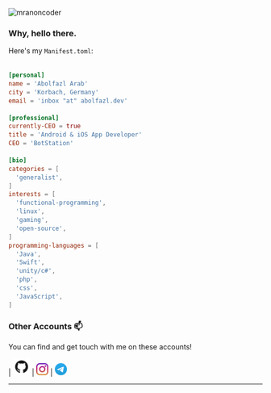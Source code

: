 <p align="left">
  <img src="https://komarev.com/ghpvc/?username=mranoncoder" alt="mranoncoder" />
</p>

<h3>Why, hello there.</h3>

Here's my `Manifest.toml`:

```toml

[personal]
name = 'Abolfazl Arab'
city = 'Korbach, Germany'
email = 'inbox "at" abolfazl.dev'

[professional]
currently-CEO = true
title = 'Android & iOS App Developer'
CEO = 'BotStation'

[bio]
categories = [
  'generalist',
]
interests = [
  'functional-programming',
  'linux',
  'gaming',
  'open-source',
]
programming-languages = [
  'Java',
  'Swift',
  'unity/c#',
  'php',
  'css',
  'JavaScript',
]


```

### Other Accounts 📫

You can find and get touch with me on these accounts!

| [<img src="https://raw.githubusercontent.com/mranoncoder/mranoncoder/master/assests/github.png" alt="github logo" width="34">](https://github.com/mranoncoder) | [<img src="https://raw.githubusercontent.com/mranoncoder/mranoncoder/master/assests/instagram.jpg" alt="instagram logo" width="24">](https://www.instagram.com/abol._.l/) | [<img src="https://raw.githubusercontent.com/mranoncoder/mranoncoder/master/assests/telegram.png" alt="telegram logo" width="24">](https://telegram.me/mranoncoder)

---


